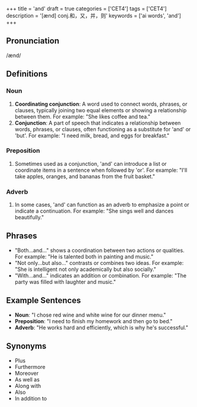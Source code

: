 +++
title = 'and'
draft = true
categories = ['CET4']
tags = ['CET4']
description = '[ænd] conj.和，又，并，则'
keywords = ['ai words', 'and']
+++

## Pronunciation
/ænd/

## Definitions
### Noun
1. **Coordinating conjunction**: A word used to connect words, phrases, or clauses, typically joining two equal elements or showing a relationship between them. For example: "She likes coffee and tea."
2. **Conjunction**: A part of speech that indicates a relationship between words, phrases, or clauses, often functioning as a substitute for 'and' or 'but'. For example: "I need milk, bread, and eggs for breakfast."

### Preposition
1. Sometimes used as a conjunction, 'and' can introduce a list or coordinate items in a sentence when followed by 'or'. For example: "I'll take apples, oranges, and bananas from the fruit basket."

### Adverb
1. In some cases, 'and' can function as an adverb to emphasize a point or indicate a continuation. For example: "She sings well and dances beautifully."

## Phrases
- "Both...and..." shows a coordination between two actions or qualities. For example: "He is talented both in painting and music."
- "Not only...but also..." contrasts or combines two ideas. For example: "She is intelligent not only academically but also socially."
- "With...and..." indicates an addition or combination. For example: "The party was filled with laughter and music."

## Example Sentences
- **Noun**: "I chose red wine and white wine for our dinner menu."
- **Preposition**: "I need to finish my homework and then go to bed."
- **Adverb**: "He works hard and efficiently, which is why he's successful."

## Synonyms
- Plus
- Furthermore
- Moreover
- As well as
- Along with
- Also
- In addition to
